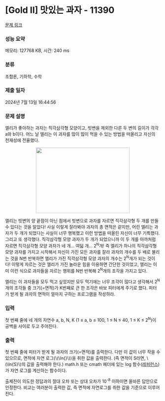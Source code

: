 # [Gold II] 맛있는 과자 - 11390 

[문제 링크](https://www.acmicpc.net/problem/11390) 

### 성능 요약

메모리: 127768 KB, 시간: 240 ms

### 분류

조합론, 기하학, 수학

### 제출 일자

2024년 7월 13일 16:44:56

### 문제 설명

<p>엘리가 좋아하는 과자는 직각삼각형 모양이고, 빗변을 제외한 다른 두 변의 길이가 각각 a와 b이다. 어느 날 엘리는 이 과자를 많이 많이 먹을 수 있는 방법을 떠올리고 자신의 천재성에 전율했다.</p>

<p style="text-align:center"><img alt="" src="" style="height:212px; width:304px"></p>

<p>엘리는 빗변의 양 끝점이 아닌 점에서 빗변으로 과자를 자르면 직각삼각형 두 개를 만들 수 있다는 것을 알았다! 사실 이렇게 잘라봐야 과자의 총 면적은 같지만, 어린 엘리는 과자가 두 개가 되었다는 사실이 너무 행복했고 이런 방법을 떠올린 자신이 너무 기특했다. 그리고 또 생각했다. 직각삼각형 모양 과자가 두 개가 되었으니까 이 두 개를 아까처럼 자르면 직각삼각형 모양 과자가 네 개… 여덟 개… 2<sup>N</sup>개! 즉 엘리가 하나의 직각삼각형 모양 과자를 가지고 시작해서 자신이 가진 모든 과자를 잘라 과자의 개수를 두 배로 불리는 것을 N번 반복하면 엘리가 가진 직각삼각형 모양 과자의 개수는 2<sup>N</sup>개가 되는 것이다! 이렇게 자르는 것은 엘리가 가진 놀라운 힘을 이용하면 간단한 것이었고, 엘리는 이미 이런 식으로 과자들을 자르는 행위를 N번 반복해 2<sup>N</sup>개의 조각을 가지고 있다.</p>

<p>엘리는 이 과자들을 모두 먹고 싶었지만 모두 먹기에는 너무 조각이 많다고 생각해서 2<sup>N</sup>개의 조각들 중 크기(=면적)가 K번째로 큰 한 조각은 바보 피터에게 주기로 했다. 피터가 받게 될 과자의 면적이 얼마지 구하는 프로그램을 작성하라.</p>

### 입력 

 <p>첫 번째 줄에 네 개의 자연수 a, b, N, K (1 ≤ a, b ≤ 100, 1 ≤ N ≤ 40, 1 ≤ K ≤ 2<sup>N</sup>)이 공백을 사이로 두고 주어진다.</p>

### 출력 

 <p>첫 번째 줄에 피터가 받게 될 과자의 크기(=면적)를 출력한다. 다만 이 값이 너무 작을 수 있으므로, 면적에 자연 로그(\(\ln{}\))을 취한 값을 출력한다. (즉 면적이 S라면, \(\ln{S}\)의 값을 출력해야 한다.) math.h 또는 cmath 헤더에 있는 log 함수(<a href="http://www.cplusplus.com/reference/cmath/log/">레퍼런스</a>)가 자연 로그를 계산하는 함수이다.</p>

<p>출제진이 의도한 정답과의 절대 오차 또는 상대 오차가 10<sup>-8</sup> 이하이면 올바른 답안으로 인정한다. 비교는 여러분이 출력한 값, 즉 면적에 자연로그를 취한 값을 기준으로 이루어진다.</p>

